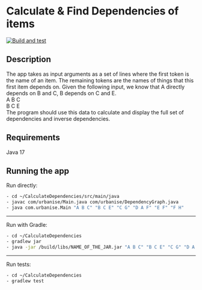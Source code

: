 Calculate & Find Dependencies of items
======================================
[![Build and test](https://github.com/epnikolov/calculate-dependencies/actions/workflows/gradle.yaml/badge.svg)](https://github.com/epnikolov/calculate-dependencies/actions/workflows/gradle.yaml)
## Description
The app takes as input arguments as a set of lines where the first token is the name of an item.
The remaining tokens are the names of things that this first item depends on. Given the following input,
we know that A directly depends on B and C, B depends on C and E.<br />
A B C<br />
B C E<br />
The program should use this data to calculate and display the full set of dependencies and
inverse dependencies.

## Requirements
Java 17

## Running the app
Run directly:
```bash
- cd ~/CalculateDependencies/src/main/java
- javac com/urbanise/Main.java com/urbanise/DependencyGraph.java
- java com.urbanise.Main "A B C" "B C E" "C G" "D A F" "E F" "F H"
```
---
Run with Gradle:
```bash
- cd ~/CalculateDependencies
- gradlew jar
- java -jar /build/libs/NAME_OF_THE_JAR.jar "A B C" "B C E" "C G" "D A F" "E F" "F H"
```
---
Run tests:
```bash
- cd ~/CalculateDependencies
- gradlew test
```